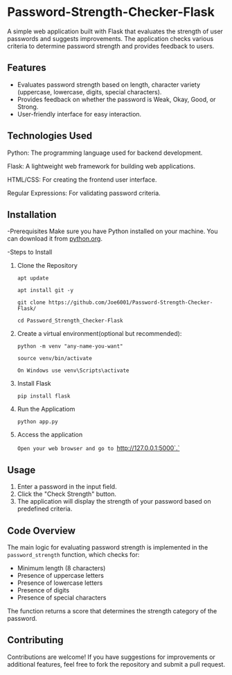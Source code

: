 # Password-Strength-Checker-Flask

A simple web application built with Flask that evaluates the strength of user passwords and suggests improvements. The application checks various criteria to determine password strength and provides feedback to users.

## Features

- Evaluates password strength based on length, character variety (uppercase, lowercase, digits, special characters).
- Provides feedback on whether the password is Weak, Okay, Good, or Strong.
- User-friendly interface for easy interaction.

## Technologies Used

 Python: The programming language used for backend development.
	
 Flask: A lightweight web framework for building web applications.
	
 HTML/CSS: For creating the frontend user interface.
	
 Regular Expressions: For validating password criteria.

 ## Installation

  -Prerequisites
    Make sure you have Python installed on your machine. You can download it from [python.org](https://www.python.org/downloads/).

     
  -Steps to Install
  1. Clone the Repository

     `apt update`
     
     `apt install git -y`
     
     `git clone https://github.com/Joe6001/Password-Strength-Checker-Flask/`
     
     `cd Password_Strength_Checker-Flask`

     
  3. Create a virtual environment(optional but recommended):

     `python -m venv "any-name-you-want"`
     
     `source venv/bin/activate`
     
     `On Windows use venv\Scripts\activate`
  4. Install Flask
     
     `pip install flask`
  5. Run the Applicatiom
     
     `python app.py` 
  6. Access the application
     
      `Open your web browser and go to `http://127.0.0.1:5000`.`

## Usage

1. Enter a password in the input field.
2. Click the "Check Strength" button.
3. The application will display the strength of your password based on predefined criteria.

## Code Overview

The main logic for evaluating password strength is implemented in the `password_strength` function, which checks for:

- Minimum length (8 characters)
- Presence of uppercase letters
- Presence of lowercase letters
- Presence of digits
- Presence of special characters

The function returns a score that determines the strength category of the password.

## Contributing

Contributions are welcome! If you have suggestions for improvements or additional features, feel free to fork the repository and submit a pull request.


